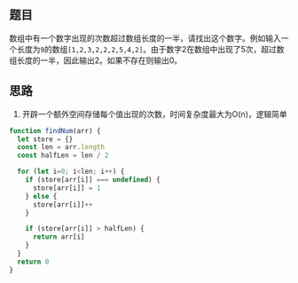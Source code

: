 ## 题目

数组中有一个数字出现的次数超过数组长度的一半，请找出这个数字。例如输入一个长度为`9`的数组`[1,2,3,2,2,2,5,4,2]`。由于数字2在数组中出现了5次，超过数组长度的一半，因此输出2。如果不存在则输出0。

## 思路

1. 开辟一个额外空间存储每个值出现的次数，时间复杂度最大为O(n)，逻辑简单


```js
function findNum(arr) {
  let store = {}
  const len = arr.length
  const halfLen = len / 2

  for (let i=0; i<len; i++) {
    if (store[arr[i]] === undefined) {
      store[arr[i]] = 1
    } else {
      store[arr[i]]++
    }

    if (store[arr[i]] > halfLen) {
      return arr[i]
    }
  }
  return 0
}

```